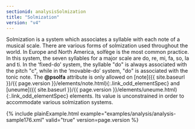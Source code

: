 ```yaml
---
sectionid: analysisSolmization
title: "Solmization"
version: "v4"
---
```




Solmization is a system which associates a syllable with each note of a musical scale.
There are various forms of solmization used throughout the world. In Europe and North
America, solfège is the most common practice. In this system, the seven syllables
for a
major scale are do, re, mi, fa, so, la and ti. In the ‘fixed-do’ system,
the syllable "do" is always associated with the pitch "c", while in the
‘movable-do’ system, "do" is associated with the tonic note. The
**@psolfa** attribute is only allowed on [note]({{ site.baseurl }}/{{ page.version }}/elements/note.html){:.link_odd_elementSpec} and [uneume]({{ site.baseurl }}/{{ page.version }}/elements/uneume.html){:.link_odd_elementSpec} elements. Its value is unconstrained in order to accommodate
various solmization systems.

{% include plainExample.html example="examples/analysis/analysis-sample176.xml" valid="true" version=page.version %}

